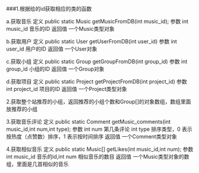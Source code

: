
###1.根据给的id获取相应的类的函数

a.获取音乐
定义
public static Music getMusicFromDB(int music_id);
参数
int music_id 音乐的ID
返回值
一个Music类型对象

b.获取用户
定义
public static User getUserFromDB(int user_id)
参数
int user_id 用户的ID
返回值
一个User对象

c.获取小组
定义
public static Group getGroupFromDB(int group_id)
参数
int group_id 小组的ID 
返回值 
一个Group对象

d.获取项目
定义
public static Project getProjectFromDB(int project_id)
参数
int project_id 项目的ID
返回值
一个Project类型对象



2.获取整个站推荐的小组，返回推荐的小组个数和Group[]的对象数组，数组里面放推荐的小组



3.获取音乐评论
定义
public static Comment getMusic_comments(int music_id,int num,int type);
参数
int num 第几条评论 int type 排序类型，0 表示按热度（点赞数）排序，1 表示按时间排序
返回值
一个Comment类型对象



4.获取相似音乐
定义
public static Music[] getLikes(int music_id,int num);
参数
int music_id 音乐的id,int num 相似音乐的数目
返回值
一个Music类型对象的数组，里面是几首相似的音乐
